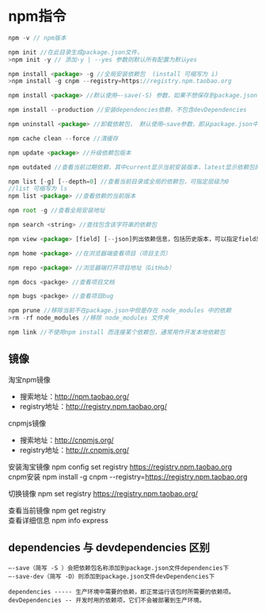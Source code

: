 # <a name="npm指令">npm指令</a>

``` js
npm -v // npm版本

npm init //在此目录生成package.json文件，
>npm init -y // 添加-y | --yes 参数则默认所有配置为默认yes

npm install <package> -g //全局安装依赖包  (install 可缩写为 i)
>npm install -g cnpm --registry=https://registry.npm.taobao.org

npm install <package> //默认使用–-save(-S) 参数，如果不想保存到package.json中，可以添加--no-save参数；还可以指定–-save-dev(-D) 或 -g参数

npm install --production //安装dependencies依赖，不包含devDependencies

npm uninstall <package> //卸载依赖包， 默认使用–save参数，即从package.json中移除

npm cache clean --force //清缓存

npm update <package> //升级依赖包版本

npm outdated //查看当前过期依赖，其中current显示当前安装版本，latest显示依赖包的最新版本，wanted显示我们可以升级到可以不破坏当前代码的版本

npm list [-g] [--depth=0] //查看当前目录或全局的依赖包，可指定层级为0
//list 可缩写为 ls 
npm list <package> //查看依赖的当前版本

npm root -g //查看全局安装地址

npm search <string> //查找包含该字符串的依赖包

npm view <package> [field] [--json]列出依赖信息，包括历史版本，可以指定field来查看某个具体信息，比如（versions) 可以添加–json参数输出全部结果

npm home <package> //在浏览器端查看项目（项目主页）

npm repo <package> //浏览器端打开项目地址（GitHub）

npm docs <packge> //查看项目文档

npm bugs <packge> //查看项目bug

npm prune //移除当前不在package.json中但是存在 node_modules 中的依赖
>rm -rf node_modules //移除 node_modules 文件夹

npm link //不使用npm install 而连接某个依赖包，通常用作开发本地依赖包
```

## 镜像
淘宝npm镜像  
* 搜索地址：http://npm.taobao.org/  
* registry地址：http://registry.npm.taobao.org/  

cnpmjs镜像  
* 搜索地址：http://cnpmjs.org/  
* registry地址：http://r.cnpmjs.org/

安装淘宝镜像 npm config set registry https://registry.npm.taobao.org   
cnpm安装  npm install -g cnpm --registry=https://registry.npm.taobao.org

切换镜像 npm set registry https://registry.npm.taobao.org/

查看当前镜像 npm  get registry  
查看详细信息 npm info express


## dependencies 与 devdependencies 区别
>
    –-save（简写 -S ）会把依赖包名称添加到package.json文件dependencies下
    –-save-dev（简写 -D）则添加到package.json文件devDependencies下

    dependencies ----- 生产环境中需要的依赖，即正常运行该包时所需要的依赖项。 
    devDependencies -- 开发时用的依赖项，它们不会被部署到生产环境。    